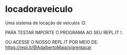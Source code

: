 # locadoraveiculo
Uma sistema de locação de veículos :D.

PARA TESTAR IMPORTE O PROGRAMA AO SEU REPL.IT !.

OU ACESSE O NOSSO REPL.IT POR MEIO DE: https://repl.it/@AdalbertoMaia/sigrentacar
